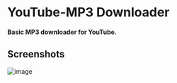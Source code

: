 # YouTube-MP3 Downloader

**Basic MP3 downloader for YouTube.**

## Screenshots

![image](https://github.com/burakckaya/YouTube-MP3Downloader/assets/84156806/d07eb9a6-f665-432b-925b-98c2976c9ef4)
